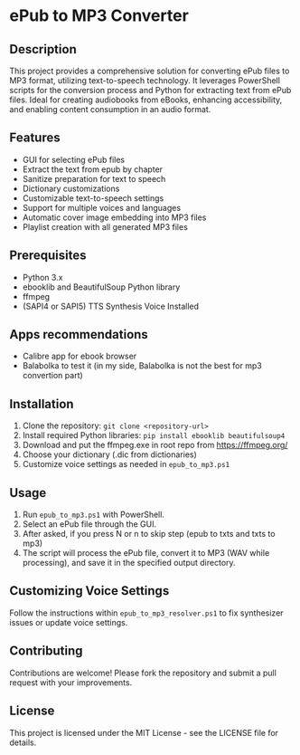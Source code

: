 # ePub to MP3 Converter

## Description

This project provides a comprehensive solution for converting ePub files to MP3 format, utilizing text-to-speech technology. It leverages PowerShell scripts for the conversion process and Python for extracting text from ePub files. Ideal for creating audiobooks from eBooks, enhancing accessibility, and enabling content consumption in an audio format.

## Features

- GUI for selecting ePub files
- Extract the text from epub by chapter
- Sanitize preparation for text to speech
- Dictionary customizations
- Customizable text-to-speech settings
- Support for multiple voices and languages
- Automatic cover image embedding into MP3 files
- Playlist creation with all generated MP3 files

## Prerequisites

- Python 3.x
- ebooklib and BeautifulSoup Python library
- ffmpeg
- (SAPI4 or SAPI5) TTS Synthesis Voice Installed

## Apps recommendations

- Calibre app for ebook browser
- Balabolka to test it (in my side, Balabolka is not the best for mp3 convertion part)

## Installation

1. Clone the repository: `git clone <repository-url>`
2. Install required Python libraries: `pip install ebooklib beautifulsoup4`
3. Download and put the ffmpeg.exe in root repo from https://ffmpeg.org/
4. Choose your dictionary (.dic from dictionaries)
5. Customize voice settings as needed in `epub_to_mp3.ps1`

## Usage

1. Run `epub_to_mp3.ps1` with PowerShell.
2. Select an ePub file through the GUI.
3. After asked, if you press N or n to skip step (epub to txts and txts to mp3)
4. The script will process the ePub file, convert it to MP3 (WAV while processing), and save it in the specified output directory.

## Customizing Voice Settings

Follow the instructions within `epub_to_mp3_resolver.ps1` to fix synthesizer issues or update voice settings.

## Contributing

Contributions are welcome! Please fork the repository and submit a pull request with your improvements.

## License

This project is licensed under the MIT License - see the LICENSE file for details.
